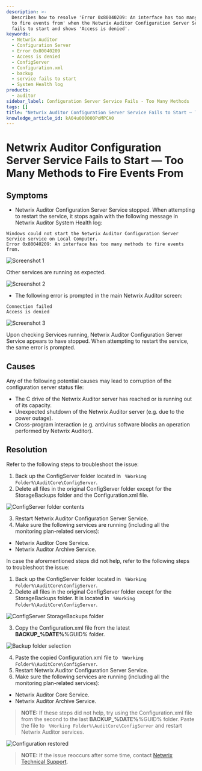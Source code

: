 ```yaml
---
description: >-
  Describes how to resolve 'Error 0x80040209: An interface has too many methods
  to fire events from' when the Netwrix Auditor Configuration Server Service
  fails to start and shows 'Access is denied'.
keywords:
  - Netwrix Auditor
  - Configuration Server
  - Error 0x80040209
  - Access is denied
  - ConfigServer
  - Configuration.xml
  - backup
  - service fails to start
  - System Health log
products:
  - auditor
sidebar_label: Configuration Server Service Fails - Too Many Methods
tags: []
title: "Netwrix Auditor Configuration Server Service Fails to Start — Too Many Methods to Fire Events From"
knowledge_article_id: kA04u000000PoMPCA0
---
```


# Netwrix Auditor Configuration Server Service Fails to Start — Too Many Methods to Fire Events From

## Symptoms

- Netwrix Auditor Configuration Server Service stopped. When attempting to restart the service, it stops again with the following message in Netwrix Auditor System Health log:

```
Windows could not start the Netwrix Auditor Configuration Server Service service on Local Computer.
Error 0x80040209: An interface has too many methods to fire events from.
```

![Screenshot 1](images/ka04u00000117L8_0EM4u000008LCum.png)

Other services are running as expected.

![Screenshot 2](images/ka04u00000117L8_0EM4u000008LCuw.png)

- The following error is prompted in the main Netwrix Auditor screen:

```
Connection failed
Access is denied
```

![Screenshot 3](images/ka04u00000117L8_0EM4u000008M2Tz.png)

Upon checking Services running, Netwrix Auditor Configuration Server Service appears to have stopped. When attempting to restart the service, the same error is prompted.

## Causes

Any of the following potential causes may lead to corruption of the configuration server status file:

- The C drive of the Netwrix Auditor server has reached or is running out of its capacity.
- Unexpected shutdown of the Netwrix Auditor server (e.g. due to the power outage).
- Cross-program interaction (e.g. antivirus software blocks an operation performed by Netwrix Auditor).

## Resolution

Refer to the following steps to troubleshoot the issue:

1. Back up the ConfigServer folder located in ` %Working Folder%\AuditCore\ConfigServer`.
2. Delete all files in the original ConfigServer folder except for the StorageBackups folder and the Configuration.xml file.

![ConfigServer folder contents](images/ka04u00000117L8_0EM4u000008LCv1.png)

3. Restart Netwrix Auditor Configuration Server Service.
4. Make sure the following services are running (including all the monitoring plan-related services):

- Netwrix Auditor Core Service.
- Netwrix Auditor Archive Service.

In case the aforementioned steps did not help, refer to the following steps to troubleshoot the issue:

1. Back up the ConfigServer folder located in ` %Working Folder%\AuditCore\ConfigServer`.
2. Delete all files in the original ConfigServer folder except for the StorageBackups folder. It is located in ` %Working Folder%\AuditCore\ConfigServer`.

![ConfigServer StorageBackups folder](images/ka04u00000117L8_0EM4u000008LCvL.png)

3. Copy the Configuration.xml file from the latest **BACKUP_%DATE%**\%GUID% folder.

![Backup folder selection](images/ka04u00000117L8_0EM4u000008LCvk.png)

4. Paste the copied Configuration.xml file to ` %Working Folder%\AuditCore\ConfigServer`.
5. Restart Netwrix Auditor Configuration Server Service.
6. Make sure the following services are running (including all the monitoring plan-related services):

- Netwrix Auditor Core Service.
- Netwrix Auditor Archive Service.

> **NOTE:** If these steps did not help, try using the Configuration.xml file from the second to the last **BACKUP_%DATE%**\%GUID% folder. Paste the file to ` %Working Folder%\AuditCore\ConfigServer` and restart Netwrix Auditor services.

![Configuration restored](images/ka04u00000117L8_0EM4u000008LCwE.png)

> **NOTE:** If the issue reoccurs after some time, contact [Netwrix Technical Support](https://www.netwrix.com/open_a_ticket.html).
